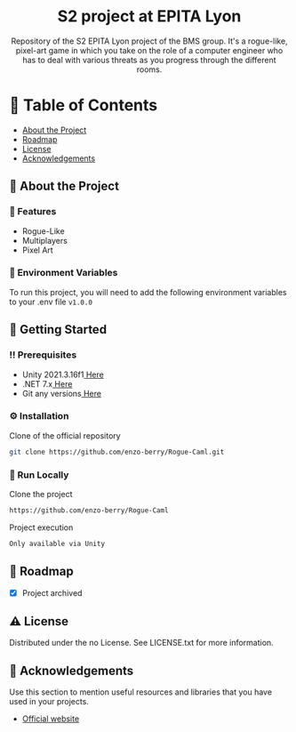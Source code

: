 <div align='center'>

<h1>S2 project at EPITA Lyon</h1>
<p>Repository of the S2 EPITA Lyon project of the BMS group. It's a rogue-like, pixel-art game in which you take on the role of a computer engineer who has to deal with various threats as you progress through the different rooms.</p>



</div>

# :notebook_with_decorative_cover: Table of Contents

- [About the Project](#star2-about-the-project)
- [Roadmap](#compass-roadmap)
- [License](#warning-license)
- [Acknowledgements](#gem-acknowledgements)


## :star2: About the Project

### :dart: Features
- Rogue-Like
- Multiplayers
- Pixel Art


### :key: Environment Variables
To run this project, you will need to add the following environment variables to your .env file
`v1.0.0`



## :toolbox: Getting Started

### :bangbang: Prerequisites

- Unity 2021.3.16f1<a href="https://unity.com/fr/releases/editor/archive"> Here</a>
- .NET 7.x<a href="https://dotnet.microsoft.com/en-us/download/dotnet"> Here</a>
- Git any versions<a href="https://git-scm.com/downloads"> Here</a>


### :gear: Installation

Clone of the official repository
```bash
git clone https://github.com/enzo-berry/Rogue-Caml.git
```


### :running: Run Locally

Clone the project

```bash
https://github.com/enzo-berry/Rogue-Caml
```
Project execution
```bash
Only available via Unity
```


## :compass: Roadmap

* [x] Project archived


## :warning: License

Distributed under the no License. See LICENSE.txt for more information.

## :gem: Acknowledgements

Use this section to mention useful resources and libraries that you have used in your projects.

- [Official website](sahamone.github.io)

